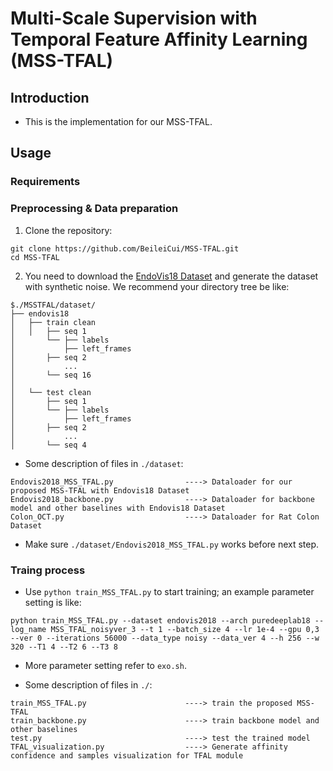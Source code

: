 # Multi-Scale Supervision with Temporal Feature Affinity Learning (MSS-TFAL)

## Introduction
* This is the implementation for our MSS-TFAL.

## Usage

### Requirements

### Preprocessing & Data preparation

1. Clone the repository:

```
git clone https://github.com/BeileiCui/MSS-TFAL.git
cd MSS-TFAL
```

2. You need to download the [EndoVis18 Dataset](https://endovissub2018-roboticscenesegmentation.grand-challenge.org/Home/) and generate the dataset with synthetic noise. We recommend your directory tree be like:
```
$./MSSTFAL/dataset/
├── endovis18
│   ├── train clean
│   │   ├── seq 1
│       └── ├── labels
│           ├── left_frames
│       ├── seq 2
│           ...
│       └── seq 16
│
│   └── test clean
│       ├── seq 1
│       └── ├── labels
│           ├── left_frames
│       ├── seq 2
│           ...
│       └── seq 4
```

* Some description of files in ```./dataset```:

```
Endovis2018_MSS_TFAL.py                ----> Dataloader for our proposed MSS-TFAL with Endovis18 Dataset
Endovis2018_backbone.py                ----> Dataloader for backbone model and other baselines with Endovis18 Dataset
Colon_OCT.py                           ----> Dataloader for Rat Colon Dataset
```
* Make sure ```./dataset/Endovis2018_MSS_TFAL.py``` works before next step. 

### Traing process
* Use ```python train_MSS_TFAL.py``` to start training; an example parameter setting is like:
```
python train_MSS_TFAL.py --dataset endovis2018 --arch puredeeplab18 --log_name MSS_TFAL_noisyver_3 --t 1 --batch_size 4 --lr 1e-4 --gpu 0,3 --ver 0 --iterations 56000 --data_type noisy --data_ver 4 --h 256 --w 320 --T1 4 --T2 6 --T3 8
```

* More parameter setting refer to ```exo.sh```.

* Some description of files in ```./```:

```
train_MSS_TFAL.py                      ----> train the proposed MSS-TFAL
train_backbone.py                      ----> train backbone model and other baselines
test.py                                ----> test the trained model
TFAL_visualization.py                  ----> Generate affinity confidence and samples visualization for TFAL module
```
